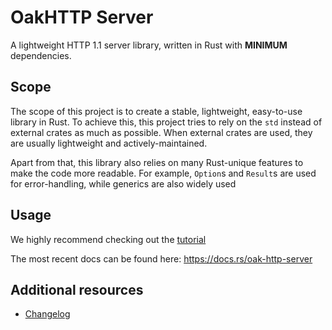 # OakHTTP Server

A lightweight HTTP 1.1 server library, written in Rust with **MINIMUM** dependencies.

## Scope

The scope of this project is to create a stable, lightweight, easy-to-use library in Rust. To achieve this, this project tries to rely on the `std` instead of external crates as much as possible. When external crates are used, they are usually lightweight and actively-maintained.

Apart from that, this library also relies on many Rust-unique features to make the code more readable. For example, `Option`s and `Result`s are used for error-handling, while generics are also widely used

## Usage

We highly recommend checking out the [tutorial](https://oakchris1955.github.io/rust-http-server/tutorial/)

The most recent docs can be found here: <https://docs.rs/oak-http-server>

## Additional resources

- [Changelog](CHANGELOG.md)
